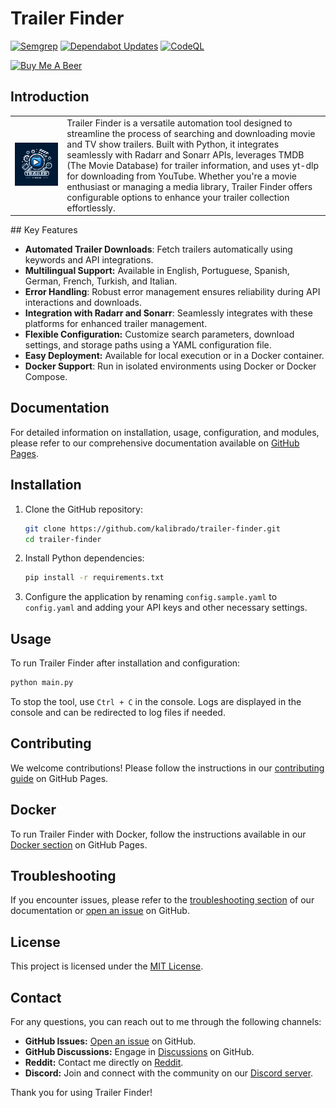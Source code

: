 # Trailer Finder

[![Semgrep](https://github.com/kalibrado/trailer-finder/actions/workflows/semgrep.yml/badge.svg)](https://github.com/kalibrado/trailer-finder/actions/workflows/semgrep.yml)
[![Dependabot Updates](https://github.com/kalibrado/trailer-finder/actions/workflows/dependabot/dependabot-updates/badge.svg)](https://github.com/kalibrado/trailer-finder/actions/workflows/dependabot/dependabot-updates)
[![CodeQL](https://github.com/kalibrado/trailer-finder/actions/workflows/github-code-scanning/codeql/badge.svg)](https://github.com/kalibrado/trailer-finder/actions/workflows/github-code-scanning/codeql)

[![Buy Me A Beer](https://www.buymeacoffee.com/assets/img/custom_images/orange_img.png)](https://www.buymeacoffee.com/leonardofod)

## Introduction

<table>
<tr>
<td><img src="docs/source/_static/logo.png" alt="Trailer Finder Logo" width="650px" /></td>
<td>Trailer Finder is a versatile automation tool designed to streamline the process of searching and downloading movie and TV show trailers. Built with Python, it integrates seamlessly with Radarr and Sonarr APIs, leverages TMDB (The Movie Database) for trailer information, and uses yt-dlp for downloading from YouTube. Whether you're a movie enthusiast or managing a media library, Trailer Finder offers configurable options to enhance your trailer collection effortlessly.</td>
</tr>
</table>
## Key Features

- **Automated Trailer Downloads**: Fetch trailers automatically using keywords and API integrations.
- **Multilingual Support:** Available in English, Portuguese, Spanish, German, French, Turkish, and Italian.
- **Error Handling**: Robust error management ensures reliability during API interactions and downloads.
- **Integration with Radarr and Sonarr**: Seamlessly integrates with these platforms for enhanced trailer management.
- **Flexible Configuration:** Customize search parameters, download settings, and storage paths using a YAML configuration file.
- **Easy Deployment:** Available for local execution or in a Docker container.
- **Docker Support**: Run in isolated environments using Docker or Docker Compose.

## Documentation

For detailed information on installation, usage, configuration, and modules, please refer to our comprehensive documentation available on [GitHub Pages](https://kalibrado.github.io/trailer-finder/).

## Installation

1. Clone the GitHub repository:
   ```bash
   git clone https://github.com/kalibrado/trailer-finder.git
   cd trailer-finder
   ```

2. Install Python dependencies:
   ```bash
   pip install -r requirements.txt
   ```

3. Configure the application by renaming `config.sample.yaml` to `config.yaml` and adding your API keys and other necessary settings.

## Usage

To run Trailer Finder after installation and configuration:

```bash
python main.py
```

To stop the tool, use `Ctrl + C` in the console. Logs are displayed in the console and can be redirected to log files if needed.

## Contributing

We welcome contributions! Please follow the instructions in our [contributing guide](https://kalibrado.github.io/trailer-finder/general/contributing.html) on GitHub Pages.

## Docker

To run Trailer Finder with Docker, follow the instructions available in our [Docker section](https://kalibrado.github.io/trailer-finder/general/usage.html#using-docker) on GitHub Pages.

## Troubleshooting

If you encounter issues, please refer to the [troubleshooting section](https://kalibrado.github.io/trailer-finder/general/troubleshooting.html) of our documentation or [open an issue](https://github.com/kalibrado/trailer-finder/issues) on GitHub.

## License

This project is licensed under the [MIT License](./LICENSE).

## Contact

For any questions, you can reach out to me through the following channels:

- **GitHub Issues:** [Open an issue](https://github.com/kalibrado/trailer-finder/issues) on GitHub.
- **GitHub Discussions:** Engage in [Discussions](https://github.com/kalibrado/trailer-finder/discussions) on GitHub.
- **Reddit:** Contact me directly on [Reddit](https://www.reddit.com/u/Normal_Bike6536).
- **Discord:** Join and connect with the community on our [Discord server](https://discord.gg/kFdNCbnm).


Thank you for using Trailer Finder!
